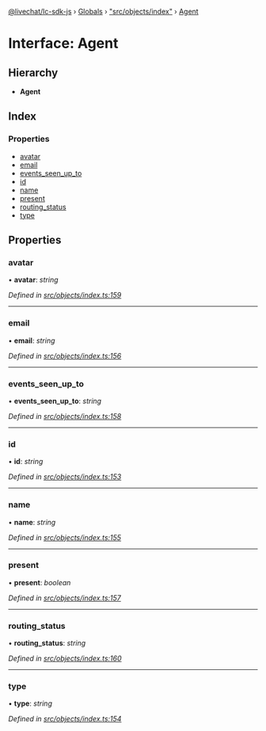 [@livechat/lc-sdk-js](../README.md) › [Globals](../globals.md) › ["src/objects/index"](../modules/_src_objects_index_.md) › [Agent](_src_objects_index_.agent.md)

# Interface: Agent

## Hierarchy

* **Agent**

## Index

### Properties

* [avatar](_src_objects_index_.agent.md#avatar)
* [email](_src_objects_index_.agent.md#email)
* [events_seen_up_to](_src_objects_index_.agent.md#events_seen_up_to)
* [id](_src_objects_index_.agent.md#id)
* [name](_src_objects_index_.agent.md#name)
* [present](_src_objects_index_.agent.md#present)
* [routing_status](_src_objects_index_.agent.md#routing_status)
* [type](_src_objects_index_.agent.md#type)

## Properties

###  avatar

• **avatar**: *string*

*Defined in [src/objects/index.ts:159](https://github.com/livechat/lc-sdk-js/blob/21d7a55/src/objects/index.ts#L159)*

___

###  email

• **email**: *string*

*Defined in [src/objects/index.ts:156](https://github.com/livechat/lc-sdk-js/blob/21d7a55/src/objects/index.ts#L156)*

___

###  events_seen_up_to

• **events_seen_up_to**: *string*

*Defined in [src/objects/index.ts:158](https://github.com/livechat/lc-sdk-js/blob/21d7a55/src/objects/index.ts#L158)*

___

###  id

• **id**: *string*

*Defined in [src/objects/index.ts:153](https://github.com/livechat/lc-sdk-js/blob/21d7a55/src/objects/index.ts#L153)*

___

###  name

• **name**: *string*

*Defined in [src/objects/index.ts:155](https://github.com/livechat/lc-sdk-js/blob/21d7a55/src/objects/index.ts#L155)*

___

###  present

• **present**: *boolean*

*Defined in [src/objects/index.ts:157](https://github.com/livechat/lc-sdk-js/blob/21d7a55/src/objects/index.ts#L157)*

___

###  routing_status

• **routing_status**: *string*

*Defined in [src/objects/index.ts:160](https://github.com/livechat/lc-sdk-js/blob/21d7a55/src/objects/index.ts#L160)*

___

###  type

• **type**: *string*

*Defined in [src/objects/index.ts:154](https://github.com/livechat/lc-sdk-js/blob/21d7a55/src/objects/index.ts#L154)*
